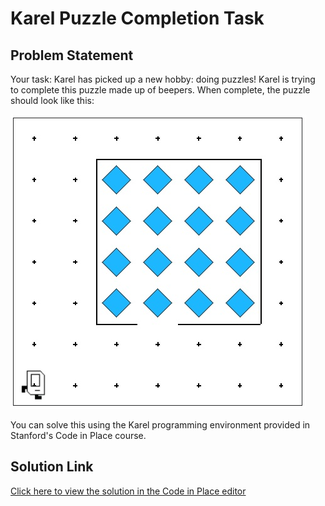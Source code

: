 # Karel Puzzle Completion Task

## Problem Statement

Your task: Karel has picked up a new hobby: doing puzzles! Karel is trying to complete this puzzle made up of beepers. When complete, the puzzle should look like this:

![Sample Result](result.jpeg)

You can solve this using the Karel programming environment provided in Stanford's Code in Place course.

## Solution Link

[Click here to view the solution in the Code in Place editor](https://codeinplace.stanford.edu/cip5/share/kinOHdGhQ2ap0JmF98Yv)
